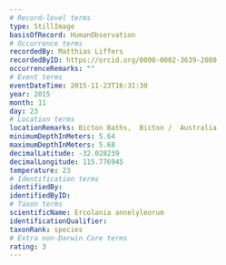 ```yaml
---
# Record-level terms
type: StillImage
basisOfRecord: HumanObservation
# Occurrence terms
recordedBy: Matthias Liffers
recordedByID: https://orcid.org/0000-0002-3639-2080
occurrenceRemarks: ""
# Event terms
eventDateTime: 2015-11-23T16:31:30
year: 2015
month: 11
day: 23
# Location terms
locationRemarks: Bicton Baths,  Bicton /  Australia
minimumDepthInMeters: 5.64
maximumDepthInMeters: 5.68
decimalLatitude: -32.028239
decimalLongitude: 115.776945
temperature: 23
# Identification terms
identifiedBy: 
identifiedByID: 
# Taxon terms
scientificName: Ercolania annelyleorum
identificationQualifier: 
taxonRank: species
# Extra non-Darwin Core terms
rating: 3
---
```


